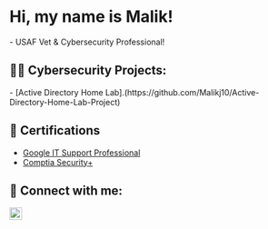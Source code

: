 <h1>Hi, my name is Malik! </h1>
- USAF Vet & Cybersecurity Professional!

<h2>👨‍💻 Cybersecurity Projects:</h2>
  - [Active Directory Home Lab].(https://github.com/Malikj10/Active-Directory-Home-Lab-Project)

<h2>📃 Certifications </h2>

- [Google IT Support Professional](https://www.coursera.org/account/accomplishments/certificate/HG4N5BUDX2WE)
- [Comptia Security+](https://acrobat.adobe.com/id/urn:aaid:sc:us:474c868a-e683-41cd-9063-3f6cd396533b)

<h2> 🤳 Connect with me:</h2>

[<img align="left" alt="Malik Johnson | LinkedIn" width="22px" src="https://cdn.jsdelivr.net/npm/simple-icons@v3/icons/linkedin.svg" />][linkedin]


[linkedin]: https://www.linkedin.com/in/malik-johnson-6460a5225




